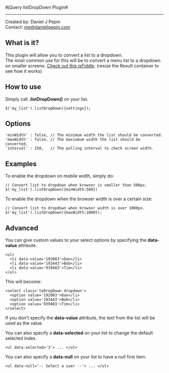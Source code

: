 #jQuery listDropDown Plugin#
*********************************************************
Created by: Daniel J Pepin  
Contact:    me@danieljpepin.com


What is it?
-----------
This plugin will allow you 	to convert a list to a dropdown.  
The most common use for this will be to convert a menu list to a dropdown on smaller screens. 
[Check out this jsFiddle](http://jsfiddle.net/vrwG4/4/). (resize the Result container to see how it works)

How to use
----------
Simply call **.listDropDown()** on your list.

    $('my_list').listDropDown({settings});


Options
-------
	'minWidth' : false, // The minimum width the list should be converted.
	'maxWidth' : false, // The maxiumum width the list should be converted.
	'interval' : 250,   // The polling interval to check screen width.

Examples
--------
To enable the dropdown on mobile width, simply do:

    // Convert list to dropdown when browser is smaller than 500px.
    $('my_list').listDropDown({minWidth:500})

To enable the dropdown when the browser width is over a certain size:

    // Convert list to dropdown when browser width is over 1000px.
    $('my_list').listDropDown({maxWidth:1000});

Advanced
--------
You can give custom values to your select options by specifying the **data-value** attribute.

    <ul>
      <li data-value='192003'>Dan</li>
      <li data-value='193443'>Bob</li>
      <li data-value='939483'>Tim</li>
    </ul>

This will become:

    <select class='toDropDown dropdown'>
      <option value='192003'>Dan</li>
      <option value='193443'>Bob</li>
      <option value='939483'>Tim</li>
    </select>

If you don't specify the **data-value** attribute, the text from the list will be used as the value.    
  
You can also specify a **data-selected** on your list to change the default selected index. 

    <ul data-selected='3'> ... </ul>

You can also specify a **data-null** on your list to have a null first item.

    <ul data-null='-- Select a user --'> ... </ul>



